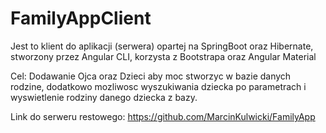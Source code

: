 # FamilyAppClient

Jest to klient do aplikacji (serwera) opartej na SpringBoot oraz Hibernate,
stworzony przez Angular CLI, korzysta z Bootstrapa oraz Angular Material

Cel: 
Dodawanie Ojca oraz Dzieci aby moc stworzyc w bazie danych rodzine, dodatkowo mozliwosc wyszukiwania dziecka po parametrach i wyswietlenie rodziny danego dziecka z bazy.

Link do serweru restowego:
https://github.com/MarcinKulwicki/FamilyApp
